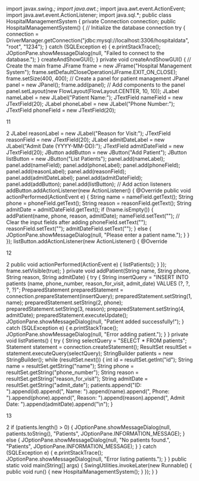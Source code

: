 import javax.swing.*; import
java.awt.*;
import java.awt.event.ActionEvent; import
java.awt.event.ActionListener; import
java.sql.*;
public class HospitalManagementSystem {
private Connection connection;
public HospitalManagementSystem() {
// Initialize the database connection try
{ connection =
DriverManager.getConnection("jdbc:mysql://localhost:3306/hospitaldata", "root",
"1234");
} catch (SQLException e) {
e.printStackTrace();
JOptionPane.showMessageDialog(null, "Failed to connect to the database.");
}
createAndShowGUI();
}
private void createAndShowGUI() {
// Create the main frame
JFrame frame = new JFrame("Hospital Management System");
frame.setDefaultCloseOperation(JFrame.EXIT_ON_CLOSE); frame.setSize(400,
400);
// Create a panel for patient management
JPanel panel = new JPanel();
frame.add(panel);
// Add components to the panel
panel.setLayout(new FlowLayout(FlowLayout.CENTER, 10, 10));
JLabel nameLabel = new JLabel("Patient Name:");
JTextField nameField = new JTextField(20);
JLabel phoneLabel = new JLabel("Phone Number:");
JTextField phoneField = new JTextField(20);

11

2
JLabel reasonLabel = new JLabel("Reason for Visit:");
JTextField reasonField = new JTextField(20);
JLabel admitDateLabel = new JLabel("Admit Date (YYYY-MM-DD):");
JTextField admitDateField = new JTextField(20);
JButton addButton = new JButton("Add Patient");
JButton listButton = new JButton("List Patients");
panel.add(nameLabel);
panel.add(nameField);
panel.add(phoneLabel);
panel.add(phoneField);
panel.add(reasonLabel);
panel.add(reasonField);
panel.add(admitDateLabel);
panel.add(admitDateField);
panel.add(addButton); panel.add(listButton);
// Add action listeners
addButton.addActionListener(new ActionListener() {
@Override
public void actionPerformed(ActionEvent e) {
String name = nameField.getText();
String phone = phoneField.getText();
String reason = reasonField.getText(); String
admitDate = admitDateField.getText(); if
(!name.isEmpty()) {
addPatient(name, phone, reason, admitDate);
nameField.setText(""); // Clear the input fields after adding
phoneField.setText(""); reasonField.setText("");
admitDateField.setText("");
} else {
JOptionPane.showMessageDialog(null, "Please enter a patient name.");
}
}
});
listButton.addActionListener(new ActionListener() {
@Override

12

2
public void actionPerformed(ActionEvent e) { listPatients();
}
});
frame.setVisible(true);
}
private void addPatient(String name, String phone, String reason, String
admitDate) {
try {
String insertQuery = "INSERT INTO patients (name, phone_number,
reason_for_visit, admit_date) VALUES (?, ?, ?, ?)"; PreparedStatement
preparedStatement = connection.prepareStatement(insertQuery);
preparedStatement.setString(1, name); preparedStatement.setString(2,
phone); preparedStatement.setString(3, reason);
preparedStatement.setString(4, admitDate);
preparedStatement.executeUpdate();
JOptionPane.showMessageDialog(null, "Patient added successfully!");
} catch (SQLException e) { e.printStackTrace();
JOptionPane.showMessageDialog(null, "Error adding patient.");
}
}
private void listPatients() { try
{
String selectQuery = "SELECT * FROM patients";
Statement statement = connection.createStatement();
ResultSet resultSet = statement.executeQuery(selectQuery); StringBuilder
patients = new StringBuilder(); while (resultSet.next()) { int id =
resultSet.getInt("id");
String name = resultSet.getString("name");
String phone = resultSet.getString("phone_number");
String reason = resultSet.getString("reason_for_visit");
String admitDate = resultSet.getString("admit_date");
patients.append("ID: ").append(id).append(", Name: ").append(name).append(",
Phone: ").append(phone).append(", Reason: ").append(reason).append(", Admit
Date: ").append(admitDate).append("\n");
}

13

2
if (patients.length() > 0) {
JOptionPane.showMessageDialog(null, patients.toString(), "Patients",
JOptionPane.INFORMATION_MESSAGE);
} else {
JOptionPane.showMessageDialog(null, "No patients found.", "Patients",
JOptionPane.INFORMATION_MESSAGE);
}
} catch (SQLException e) {
e.printStackTrace();
JOptionPane.showMessageDialog(null, "Error listing patients.");
}
}
public static void main(String[] args) {
SwingUtilities.invokeLater(new Runnable() { public
void run() {
new HospitalManagementSystem();
}
});
}
}
